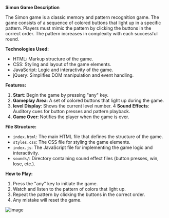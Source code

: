 **Simon Game Description**

The Simon game is a classic memory and pattern recognition game. The game consists of a sequence of colored buttons that light up in a specific pattern. Players must mimic the pattern by clicking the buttons in the correct order. The pattern increases in complexity with each successful round.

**Technologies Used:**
- HTML: Markup structure of the game.
- CSS: Styling and layout of the game elements.
- JavaScript: Logic and interactivity of the game.
- jQuery: Simplifies DOM manipulation and event handling.

**Features:**
1. **Start**: Begin the game by pressing "any" key.
2. **Gameplay Area**: A set of colored buttons that light up during the game.
3. **level Display**: Shows the current level number.
4 **Sound Effects**: Auditory cues for button presses and pattern playback.
5. **Game Over**: Notifies the player when the game is over.

**File Structure:**
- `index.html`: The main HTML file that defines the structure of the game.
- `styles.css`: The CSS file for styling the game elements.
- `index.js`: The JavaScript file for implementing the game logic and interactivity.
- `sounds/`: Directory containing sound effect files (button presses, win, lose, etc.).

**How to Play:**
1. Press the "any" key to initiate the game.
2. Watch and listen to the pattern of colors that light up.
3. Repeat the pattern by clicking the buttons in the correct order.
4. Any mistake will reset the game.

![image](https://github.com/appiniakhil/Simon-Game/assets/91030529/4e6e52c8-91d6-49e2-b519-620d8ad3a5c9)

